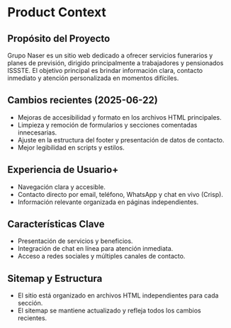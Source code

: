 # Product Context

## Propósito del Proyecto

Grupo Naser es un sitio web dedicado a ofrecer servicios funerarios y planes de previsión, dirigido principalmente a trabajadores y pensionados ISSSTE. El objetivo principal es brindar información clara, contacto inmediato y atención personalizada en momentos difíciles.

## Cambios recientes (2025-06-22)
- Mejoras de accesibilidad y formato en los archivos HTML principales.
- Limpieza y remoción de formularios y secciones comentadas innecesarias.
- Ajuste en la estructura del footer y presentación de datos de contacto.
- Mejor legibilidad en scripts y estilos.

## Experiencia de Usuario+
- Navegación clara y accesible.
- Contacto directo por email, teléfono, WhatsApp y chat en vivo (Crisp).
- Información relevante organizada en páginas independientes.

## Características Clave
- Presentación de servicios y beneficios.
- Integración de chat en línea para atención inmediata.
- Acceso a redes sociales y múltiples canales de contacto.

## Sitemap y Estructura
- El sitio está organizado en archivos HTML independientes para cada sección.
- El sitemap se mantiene actualizado y refleja todos los cambios recientes.
